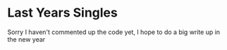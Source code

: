 # Last Years Singles

Sorry I haven't commented up the code yet, I hope to do a big write up in the new year
